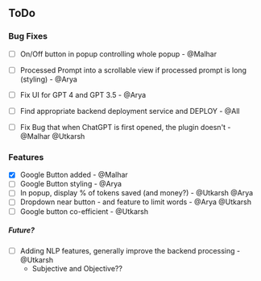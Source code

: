 ## ToDo

### Bug Fixes
- [ ] On/Off button in popup controlling whole popup - @Malhar
- [ ] Processed Prompt into a scrollable view if processed prompt is long (styling) - @Arya
- [ ] Fix UI for GPT 4 and GPT 3.5 - @Arya
- [ ] Find appropriate backend deployment service and DEPLOY - @All
- [ ] Fix Bug that when ChatGPT is first opened, the plugin doesn't - @Malhar @Utkarsh


### Features
- [x] Google Button added - @Malhar
- [ ] Google Button styling - @Arya
- [ ] In popup, display % of tokens saved (and money?) - @Utkarsh @Arya
- [ ] Dropdown near button - and feature to limit words - @Arya @Utkarsh
- [ ] Google button co-efficient - @Utkarsh

##### Future?
- [ ] Adding NLP features, generally improve the backend processing - @Utkarsh
    * Subjective and Objective??
